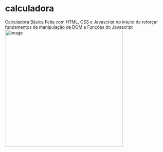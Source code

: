 # calculadora

Calculadora Básica Feita com HTML, CSS e Javascript no intuito de reforçar fundamentos de manipulação de DOM e Funções do Javascript
<img width="386" alt="image" src="https://github.com/vittorpeli/calculadora/assets/58227840/66291dde-699a-43a8-9286-41cd013fcb08">
